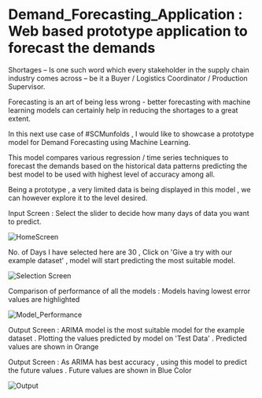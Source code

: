 # Demand_Forecasting_Application : Web based prototype application to forecast the demands

Shortages – Is one such word which every stakeholder in the supply chain industry comes across – be it a Buyer / Logistics Coordinator / Production Supervisor.

Forecasting is an art of being less wrong - better forecasting with machine learning models can certainly help in reducing the shortages to a great extent. 

In this next use case of #SCMunfolds , I would like to showcase a prototype model for Demand Forecasting using Machine Learning.

This model compares various regression / time series techniques to forecast the demands based on the historical data patterns predicting the best model to be used with highest level of accuracy among all.

Being a prototype , a very limited data is being displayed in this model , we can however explore it to the level desired.



Input Screen : Select the slider to decide how many days of data you want to predict.

![HomeScreen](https://user-images.githubusercontent.com/66874304/198225932-bb16442d-0ca6-4a3c-8136-15560c8c2918.jpg)

No. of Days I have selected here are 30 , Click on 'Give a try with our example dataset' , model will start predicting the most suitable model.

![Selection Screen](https://user-images.githubusercontent.com/66874304/198227455-215630b2-0b9d-4b73-a496-505e3736f331.jpg)

Comparison of performance of all the models :  Models having lowest error values are highlighted

![Model_Performance](https://user-images.githubusercontent.com/66874304/198236838-54105d19-a1b2-428c-bb61-916d22967215.jpg)


Output Screen : ARIMA model is the most suitable model for the example dataset . Plotting the values predicted by model on 'Test Data' . Predicted values are shown in Orange


Output Screen : As ARIMA has best accuracy , using this model to predict the future values . Future values are shown in Blue Color

![Output](https://user-images.githubusercontent.com/66874304/198228395-b7bb80da-2bf7-45fe-ab64-542295c3553f.jpg)


